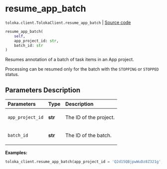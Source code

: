 # resume_app_batch
`toloka.client.TolokaClient.resume_app_batch` | [Source code](https://github.com/Toloka/toloka-kit/blob/v1.2.0/src/client/__init__.py#L4290)

```python
resume_app_batch(
    self,
    app_project_id: str,
    batch_id: str
)
```

Resumes annotation of a batch of task items in an App project.


Processing can be resumed only for the batch with the `STOPPING` or `STOPPED` status.

## Parameters Description

| Parameters | Type | Description |
| :----------| :----| :-----------|
`app_project_id`|**str**|<p>The ID of the project.</p>
`batch_id`|**str**|<p>The ID of the batch.</p>

**Examples:**


```python
toloka_client.resume_app_batch(app_project_id = 'Q2d15QBjpwWuDz8Z321g', batch_id = '4Va2BBWKL88S4QyAgVje')
```
